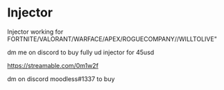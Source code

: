 # Injector

Injector working for FORTNITE/VALORANT/WARFACE/APEX/ROGUECOMPANY//WILLTOLIVE"

dm me on discord to buy fully ud injector for 45usd

https://streamable.com/0m1w2f


dm on discord moodless#1337 to buy
